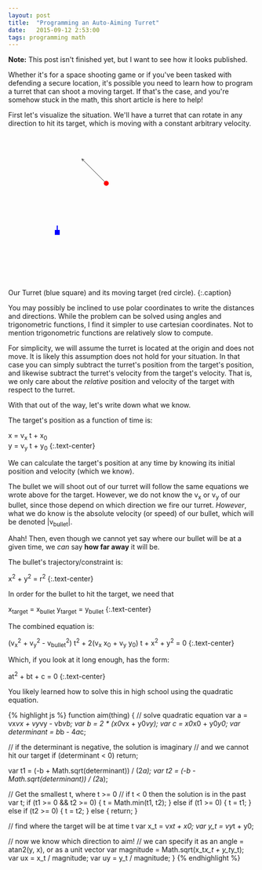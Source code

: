 ```yaml
---
layout: post
title:  "Programming an Auto-Aiming Turret"
date:   2015-09-12 2:53:00
tags: programming math
---
```


**Note:** This post isn't finished yet, but I want to see how it looks published.

Whether it's for a space shooting game or if you've been tasked with defending a secure location, it's possible you need to learn how to program a turret that can shoot a moving target. If that's the case, and you're somehow stuck in the math, this short article is here to help!

First let's visualize the situation. We'll have a turret that can rotate in any direction to hit its target, which is moving with a constant arbitrary velocity.

<svg width="300" height="300" class="figure-center">
  <path stroke="#333" stroke-width="1" fill="transparent"
    d="M200 100 l-50 -50 l2 5 m-2 -5 l5 2"
  />
  <circle cx="200" cy="100" r="5" stroke="transparent" fill="red" />
  <path stroke="blue" stroke-width="2" fill="transparent"
    d="M100 200 l0 -14"
  />
  <rect x="95" y="195" width="10" height="10" fill="blue" />
</svg>

Our Turret (blue square) and its moving target (red circle).
{:.caption}

You may possibly be inclined to use polar coordinates to write the distances and directions. While the problem can be solved using angles and trigonometric functions, I find it simpler to use cartesian coordinates. Not to mention trigonometric functions are relatively slow to compute.

For simplicity, we will assume the turret is located at the origin and does not move. It is likely this assumption does not hold for your situation. In that case you can simply subtract the turret's position from the target's position, and likewise subtract the turret's velocity from the target's velocity. That is, we only care about the _relative_ position and velocity of the target with respect to the turret.

With that out of the way, let's write down what we know.

The target's position as a function of time is:

x = v<sub>x</sub> t + x<sub>0</sub>  
y = v<sub>y</sub> t + y<sub>0</sub>
{:.text-center}

We can calculate the target's position at any time by knowing its initial position and velocity (which we know).

The bullet we will shoot out of our turret will follow the same equations we wrote above for the target. However, we do not know the v<sub>x</sub> or v<sub>y</sub> of our bullet, since those depend on which direction we fire our turret. _However_, what we do know is the absolute velocity (or speed) of our bullet, which will be denoted \|v<sub>bullet</sub>\|.

Ahah! Then, even though we cannot yet say where our bullet will be at a given time, we _can_ say **how far away** it will be.

The bullet's trajectory/constraint is:

x<sup>2</sup> + y<sup>2</sup> = r<sup>2</sup>
{:.text-center}

In order for the bullet to hit the target, we need that

x<sub>target</sub> = x<sub>bullet</sub>
y<sub>target</sub> = y<sub>bullet</sub>
{:.text-center}

The combined equation is:

(v<sub>x</sub><sup>2</sup> + v<sub>y</sub><sup>2</sup> - v<sub>bullet</sub><sup>2</sup>) t<sup>2</sup> + 2(v<sub>x</sub> x<sub>0</sub> + v<sub>y</sub> y<sub>0</sub>) t + x<sup>2</sup> + y<sup>2</sup> = 0
{:.text-center}

Which, if you look at it long enough, has the form:

at<sup>2</sup> + bt + c = 0
{:.text-center}

You likely learned how to solve this in high school using the quadratic equation.

{% highlight js %}
function aim(thing) {
  // solve quadratic equation
  var a = vx*vx + vy*vy - vb*vb;
  var b = 2 * (x0*vx + y0*vy);
  var c = x0*x0 + y0*y0;
  var determinant = b*b - 4*a*c;

  // if the determinant is negative, the solution is imaginary
  // and we cannot hit our target
  if (determinant < 0) return;

  var t1 = (-b + Math.sqrt(determinant)) / (2*a);
  var t2 = (-b - Math.sqrt(determinant)) / (2*a);

  // Get the smallest t, where t >= 0
  // if t < 0 then the solution is in the past
  var t;
  if (t1 >= 0 && t2 >= 0) {
    t = Math.min(t1, t2);
  } else if (t1 >= 0) {
    t = t1;
  } else if (t2 >= 0) {
    t = t2;
  } else {
    return;
  }

  // find where the target will be at time t
  var x_t = vx*t + x0;
  var y_t = vy*t + y0;

  // now we know which direction to aim!
  // we can specify it as an angle = atan2(y, x), or as a unit vector
  var magnitude = Math.sqrt(x_t*x_t + y_t*y_t);
  var ux = x_t / magnitude;
  var uy = y_t / magnitude;
}
{% endhighlight %}
